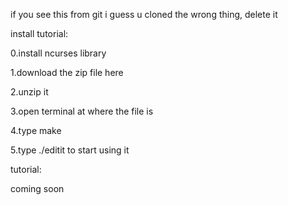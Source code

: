 if you see this from git i guess u cloned the wrong thing, delete it

install tutorial:

0.install ncurses library

1.download the zip file here

2.unzip it

3.open terminal at where the file is

4.type make

5.type ./editit to start using it


tutorial:

coming soon
